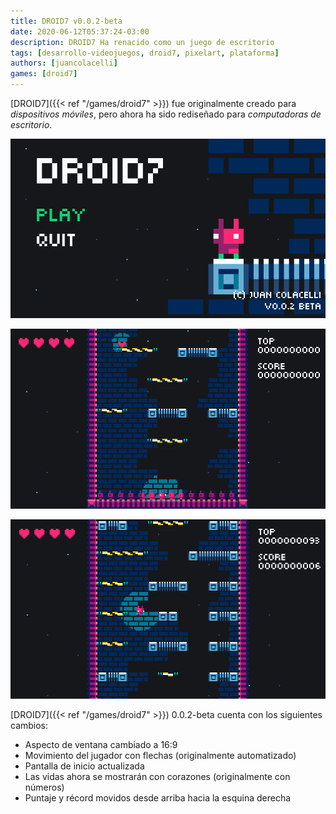 ```yaml
---
title: DROID7 v0.0.2-beta
date: 2020-06-12T05:37:24-03:00
description: DROID7 Ha renacido como un juego de escritorio
tags: [desarrollo-videojuegos, droid7, pixelart, plataforma]
authors: [juancolacelli]
games: [droid7]
---
```


[DROID7]({{< ref "/games/droid7" >}}) fue originalmente creado para _dispositivos móviles_, pero ahora ha sido rediseñado para _computadoras de escritorio_.

![Pantalla de inicio](screenshot_1.png)

![Juego](screenshot_2.png)

![Juego](screenshot_3.png)

[DROID7]({{< ref "/games/droid7" >}}) 0.0.2-beta cuenta con los siguientes cambios:

- Aspecto de ventana cambiado a 16:9
- Movimiento del jugador con flechas (originalmente automatizado)
- Pantalla de inicio actualizada
- Las vidas ahora se mostrarán con corazones (originalmente con números)
- Puntaje y récord movidos desde arriba hacia la esquina derecha

